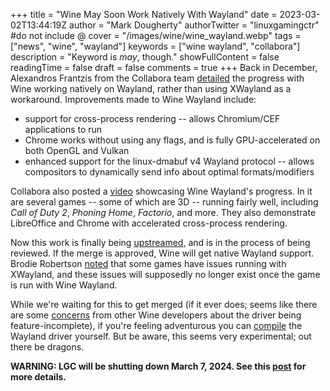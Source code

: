+++
title = "Wine May Soon Work Natively With Wayland"
date = 2023-03-02T13:44:19Z
author = "Mark Dougherty"
authorTwitter = "linuxgamingctr" #do not include @
cover = "/images/wine/wine_wayland.webp"
tags = ["news", "wine", "wayland"]
keywords = ["wine wayland", "collabora"]
description = "Keyword is *may*, though."
showFullContent = false
readingTime = false
draft = false
comments = true
+++
Back in December, Alexandros Frantzis from the Collabora team [detailed](https://www.collabora.com/news-and-blog/news-and-events/wine-on-wayland-2022-updatye-more-games-more-apps-more-fun.html) the progress with Wine working natively on Wayland, rather than using XWayland as a workaround. Improvements made to Wine Wayland include:
- support for cross-process rendering -- allows Chromium/CEF applications to run
- Chrome works without using any flags, and is fully GPU-accelerated on both OpenGL and Vulkan
- enhanced support for the linux-dmabuf v4 Wayland protocol -- allows compositors to dynamically send info about optimal formats/modifiers

Collabora also posted a [video](https://www.youtube.com/watch?v=lZ-MK72Kyp8) showcasing Wine Wayland's progress. In it are several games -- some of which are 3D -- running fairly well, including *Call of Duty 2*, *Phoning Home*, *Factorio*, and more. They also demonstrate LibreOffice and Chrome with accelerated cross-process rendering.

Now this work is finally being [upstreamed](https://gitlab.winehq.org/wine/wine/-/merge_requests/2275), and is in the process of being reviewed. If the merge is approved, Wine will get native Wayland support. Brodie Robertson [noted](https://www.youtube.com/watch?v=K9IRHD6gVhA) that some games have issues running with XWayland, and these issues will supposedly no longer exist once the game is run with Wine Wayland.

While we're waiting for this to get merged (if it ever does; seems like there are some [concerns](https://www.winehq.org/pipermail/wine-devel/2021-February/181338.html) from other Wine developers about the driver being feature-incomplete), if you're feeling adventurous you can [compile](https://www.winehq.org/pipermail/wine-devel/2020-December/178575.html) the Wayland driver yourself. But be aware, this seems very experimental; out there be dragons.

**WARNING: LGC will be shutting down March 7, 2024. See this [post](https://linuxgamingcentral.com/posts/the-end-of-lgc/) for more details.**
